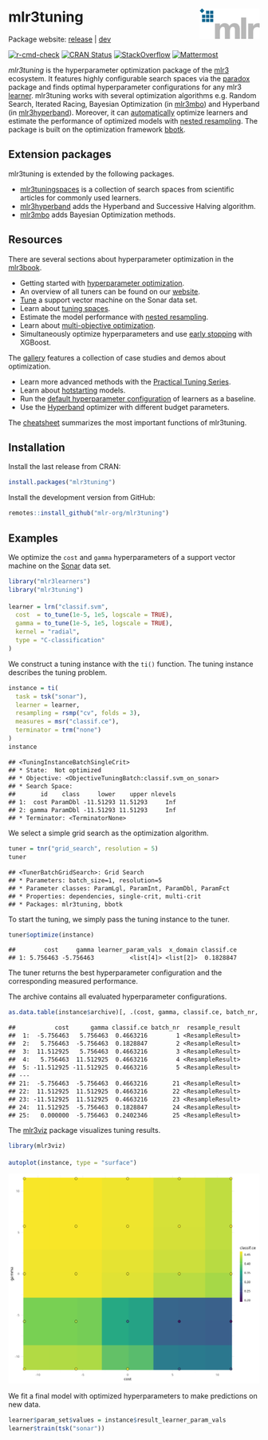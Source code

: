 
# mlr3tuning <img src="man/figures/logo.png" align="right" width = "120" />

Package website: [release](https://mlr3tuning.mlr-org.com/) \|
[dev](https://mlr3tuning.mlr-org.com/dev/)

<!-- badges: start -->

[![r-cmd-check](https://github.com/mlr-org/mlr3tuning/actions/workflows/r-cmd-check.yml/badge.svg)](https://github.com/mlr-org/mlr3tuning/actions/workflows/r-cmd-check.yml)
[![CRAN
Status](https://www.r-pkg.org/badges/version-ago/mlr3tuning)](https://cran.r-project.org/package=mlr3tuning)
[![StackOverflow](https://img.shields.io/badge/stackoverflow-mlr3-orange.svg)](https://stackoverflow.com/questions/tagged/mlr3)
[![Mattermost](https://img.shields.io/badge/chat-mattermost-orange.svg)](https://lmmisld-lmu-stats-slds.srv.mwn.de/mlr_invite/)
<!-- badges: end -->

*mlr3tuning* is the hyperparameter optimization package of the
[mlr3](https://mlr-org.com/) ecosystem. It features highly configurable
search spaces via the [paradox](https://github.com/mlr-org/paradox)
package and finds optimal hyperparameter configurations for any mlr3
[learner](https://github.com/mlr-org/mlr3learners). mlr3tuning works
with several optimization algorithms e.g. Random Search, Iterated
Racing, Bayesian Optimization (in
[mlr3mbo](https://github.com/mlr-org/mlr3mbo)) and Hyperband (in
[mlr3hyperband](https://github.com/mlr-org/mlr3hyperband)). Moreover, it
can
[automatically](https://mlr3book.mlr-org.com/chapters/chapter4/hyperparameter_optimization.html#sec-autotuner)
optimize learners and estimate the performance of optimized models with
[nested
resampling](https://mlr3book.mlr-org.com/chapters/chapter4/hyperparameter_optimization.html#sec-nested-resampling).
The package is built on the optimization framework
[bbotk](https://github.com/mlr-org/bbotk).

## Extension packages

mlr3tuning is extended by the following packages.

- [mlr3tuningspaces](https://github.com/mlr-org/mlr3tuningspaces) is a
  collection of search spaces from scientific articles for commonly used
  learners.
- [mlr3hyperband](https://github.com/mlr-org/mlr3hyperband) adds the
  Hyperband and Successive Halving algorithm.
- [mlr3mbo](https://github.com/mlr-org/mlr3mbo) adds Bayesian
  Optimization methods.

## Resources

There are several sections about hyperparameter optimization in the
[mlr3book](https://mlr3book.mlr-org.com).

- Getting started with [hyperparameter
  optimization](https://mlr3book.mlr-org.com/chapters/chapter4/hyperparameter_optimization.html).
- An overview of all tuners can be found on our
  [website](https://mlr-org.com/tuners.html).
- [Tune](https://mlr3book.mlr-org.com/chapters/chapter4/hyperparameter_optimization.html#sec-model-tuning)
  a support vector machine on the Sonar data set.
- Learn about [tuning
  spaces](https://mlr3book.mlr-org.com/chapters/chapter4/hyperparameter_optimization.html#sec-defining-search-spaces).
- Estimate the model performance with [nested
  resampling](https://mlr3book.mlr-org.com/chapters/chapter4/hyperparameter_optimization.html#sec-nested-resampling).
- Learn about [multi-objective
  optimization](https://mlr3book.mlr-org.com/chapters/chapter5/advanced_tuning_methods_and_black_box_optimization.html#sec-multi-metrics-tuning).
- Simultaneously optimize hyperparameters and use [early
  stopping](https://mlr3book.mlr-org.com/chapters/chapter15/predsets_valid_inttune.html)
  with XGBoost.

The [gallery](https://mlr-org.com/gallery-all-optimization.html)
features a collection of case studies and demos about optimization.

- Learn more advanced methods with the [Practical Tuning
  Series](https://mlr-org.com/gallery/series/2021-03-09-practical-tuning-series-tune-a-support-vector-machine/).
- Learn about
  [hotstarting](https://mlr-org.com/gallery/optimization/2023-01-16-hotstart/)
  models.
- Run the [default hyperparameter
  configuration](https://mlr-org.com/gallery/optimization/2023-01-31-default-configuration/)
  of learners as a baseline.
- Use the
  [Hyperband](https://mlr-org.com/gallery/series/2023-01-15-hyperband-xgboost/)
  optimizer with different budget parameters.

The [cheatsheet](https://cheatsheets.mlr-org.com/mlr3tuning.pdf)
summarizes the most important functions of mlr3tuning.

## Installation

Install the last release from CRAN:

``` r
install.packages("mlr3tuning")
```

Install the development version from GitHub:

``` r
remotes::install_github("mlr-org/mlr3tuning")
```

## Examples

We optimize the `cost` and `gamma` hyperparameters of a support vector
machine on the
[Sonar](https://mlr3.mlr-org.com/reference/mlr_tasks_sonar.html) data
set.

``` r
library("mlr3learners")
library("mlr3tuning")

learner = lrn("classif.svm",
  cost  = to_tune(1e-5, 1e5, logscale = TRUE),
  gamma = to_tune(1e-5, 1e5, logscale = TRUE),
  kernel = "radial",
  type = "C-classification"
)
```

We construct a tuning instance with the `ti()` function. The tuning
instance describes the tuning problem.

``` r
instance = ti(
  task = tsk("sonar"),
  learner = learner,
  resampling = rsmp("cv", folds = 3),
  measures = msr("classif.ce"),
  terminator = trm("none")
)
instance
```

    ## <TuningInstanceBatchSingleCrit>
    ## * State:  Not optimized
    ## * Objective: <ObjectiveTuningBatch:classif.svm_on_sonar>
    ## * Search Space:
    ##       id    class     lower    upper nlevels
    ## 1:  cost ParamDbl -11.51293 11.51293     Inf
    ## 2: gamma ParamDbl -11.51293 11.51293     Inf
    ## * Terminator: <TerminatorNone>

We select a simple grid search as the optimization algorithm.

``` r
tuner = tnr("grid_search", resolution = 5)
tuner
```

    ## <TunerBatchGridSearch>: Grid Search
    ## * Parameters: batch_size=1, resolution=5
    ## * Parameter classes: ParamLgl, ParamInt, ParamDbl, ParamFct
    ## * Properties: dependencies, single-crit, multi-crit
    ## * Packages: mlr3tuning, bbotk

To start the tuning, we simply pass the tuning instance to the tuner.

``` r
tuner$optimize(instance)
```

    ##        cost     gamma learner_param_vals  x_domain classif.ce
    ## 1: 5.756463 -5.756463          <list[4]> <list[2]>  0.1828847

The tuner returns the best hyperparameter configuration and the
corresponding measured performance.

The archive contains all evaluated hyperparameter configurations.

``` r
as.data.table(instance$archive)[, .(cost, gamma, classif.ce, batch_nr, resample_result)]
```

    ##           cost      gamma classif.ce batch_nr  resample_result
    ##  1:  -5.756463   5.756463  0.4663216        1 <ResampleResult>
    ##  2:   5.756463  -5.756463  0.1828847        2 <ResampleResult>
    ##  3:  11.512925   5.756463  0.4663216        3 <ResampleResult>
    ##  4:   5.756463  11.512925  0.4663216        4 <ResampleResult>
    ##  5: -11.512925 -11.512925  0.4663216        5 <ResampleResult>
    ## ---                                                           
    ## 21:  -5.756463  -5.756463  0.4663216       21 <ResampleResult>
    ## 22:  11.512925  11.512925  0.4663216       22 <ResampleResult>
    ## 23: -11.512925  11.512925  0.4663216       23 <ResampleResult>
    ## 24:  11.512925  -5.756463  0.1828847       24 <ResampleResult>
    ## 25:   0.000000  -5.756463  0.2402346       25 <ResampleResult>

The [mlr3viz](https://mlr3viz.mlr-org.com/) package visualizes tuning
results.

``` r
library(mlr3viz)

autoplot(instance, type = "surface")
```

<img src="man/figures/plot.png"/>

We fit a final model with optimized hyperparameters to make predictions
on new data.

``` r
learner$param_set$values = instance$result_learner_param_vals
learner$train(tsk("sonar"))
```
